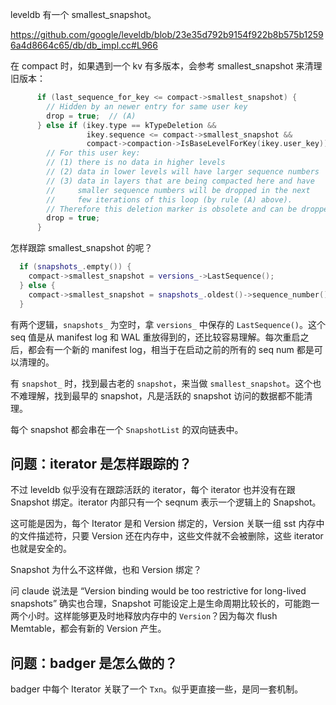 leveldb 有一个 smallest_snapshot。

https://github.com/google/leveldb/blob/23e35d792b9154f922b8b575b12596a4d8664c65/db/db_impl.cc#L966

在 compact 时，如果遇到一个 kv 有多版本，会参考 smallest_snapshot 来清理旧版本：

```C++
      if (last_sequence_for_key <= compact->smallest_snapshot) {
        // Hidden by an newer entry for same user key
        drop = true;  // (A)
      } else if (ikey.type == kTypeDeletion &&
                 ikey.sequence <= compact->smallest_snapshot &&
                 compact->compaction->IsBaseLevelForKey(ikey.user_key)) {
        // For this user key:
        // (1) there is no data in higher levels
        // (2) data in lower levels will have larger sequence numbers
        // (3) data in layers that are being compacted here and have
        //     smaller sequence numbers will be dropped in the next
        //     few iterations of this loop (by rule (A) above).
        // Therefore this deletion marker is obsolete and can be dropped.
        drop = true;
      }
```

怎样跟踪 smallest_snapshot 的呢？

```C++
  if (snapshots_.empty()) {
    compact->smallest_snapshot = versions_->LastSequence();
  } else {
    compact->smallest_snapshot = snapshots_.oldest()->sequence_number();
  }
```

有两个逻辑，`snapshots_` 为空时，拿 `versions_` 中保存的 `LastSequence()`。这个 seq 值是从 manifest log 和 WAL 重放得到的，还比较容易理解。每次重启之后，都会有一个新的 manifest log，相当于在启动之前的所有的 seq num 都是可以清理的。

有 `snapshot_` 时，找到最古老的 `snapshot`，来当做 `smallest_snapshot`。这个也不难理解，找到最早的 snapshot，凡是活跃的 snapshot 访问的数据都不能清理。

每个 snapshot 都会串在一个 `SnapshotList` 的双向链表中。

## 问题：iterator 是怎样跟踪的？

不过 leveldb 似乎没有在跟踪活跃的 iterator，每个 iterator 也并没有在跟 Snapshot 绑定。iterator 内部只有一个 seqnum 表示一个逻辑上的 Snapshot。

这可能是因为，每个 Iterator 是和 Version 绑定的，Version 关联一组 sst 内存中的文件描述符，只要 Version 还在内存中，这些文件就不会被删除，这些 iterator 也就是安全的。

Snapshot 为什么不这样做，也和 Version 绑定？

问 claude 说法是 “Version binding would be too restrictive for long-lived snapshots” 确实也合理，Snapshot 可能设定上是生命周期比较长的，可能跑一两个小时。这样能够更及时地释放内存中的 `Version`？因为每次 flush Memtable，都会有新的 Version 产生。

## 问题：badger 是怎么做的？

badger 中每个 Iterator 关联了一个 `Txn`。似乎更直接一些，是同一套机制。